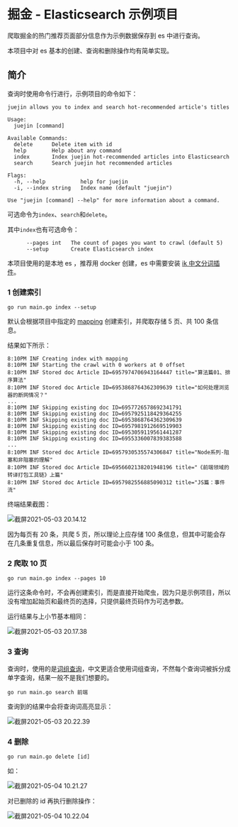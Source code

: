 # 掘金 - Elasticsearch 示例项目
爬取掘金的热门推荐页面部分信息作为示例数据保存到 es 中进行查询。

本项目中对 es 基本的创建、查询和删除操作均有简单实现。

## 简介

查询时使用命令行进行，示例项目的命令如下：

```shell
juejin allows you to index and search hot-recommended article's titles

Usage:
  juejin [command]

Available Commands:
  delete      Delete item with id
  help        Help about any command
  index       Index juejin hot-recommended articles into Elasticsearch
  search      Search juejin hot recommended articles

Flags:
  -h, --help           help for juejin
  -i, --index string   Index name (default "juejin")

Use "juejin [command] --help" for more information about a command.
```

可选命令为`index`、`search`和`delete`。

其中`index`也有可选命令：

```shell
      --pages int   The count of pages you want to crawl (default 5)
      --setup       Create Elasticsearch index
```

本项目使用的是本地 es ，推荐用 docker 创建，es 中需要安装 [ik 中文分词插件](https://github.com/medcl/elasticsearch-analysis-ik)。

### 1 创建索引

```shell
go run main.go index --setup
```

默认会根据项目中指定的 [mapping](https://github.com/thep0y/juejin-hot-es-example/blob/b2e760c2565783fa3c9339a3000f73813ae8c158/commands/index.go#L273) 创建索引，并爬取存储 5 页、共 100 条信息。

结果如下所示：

```shell
8:10PM INF Creating index with mapping
8:10PM INF Starting the crawl with 0 workers at 0 offset
8:10PM INF Stored doc Article ID=6957974706943164447 title="算法篇01、排序算法"
8:10PM INF Stored doc Article ID=6953868764362309639 title="如何处理浏览器的断网情况？"
...
8:10PM INF Skipping existing doc ID=6957726578692341791
8:10PM INF Skipping existing doc ID=6957925118429364255
8:10PM INF Skipping existing doc ID=6953868764362309639
8:10PM INF Skipping existing doc ID=6957981912669519903
8:10PM INF Skipping existing doc ID=6953059119561441287
8:10PM INF Skipping existing doc ID=6955336007839383588
...
8:10PM INF Stored doc Article ID=6957930535574306847 title="Node系列-阻塞和非阻塞的理解"
8:10PM INF Stored doc Article ID=6956602138201948196 title="《前端领域的转译打包工具链》上篇"
8:10PM INF Stored doc Article ID=6957982556885090312 title="JS篇：事件流"
```

终端结果截图：

![截屏2021-05-03 20.14.12](https://z3.ax1x.com/2021/05/03/gm0zqJ.png)

因为每页有 20 条，共爬 5 页，所以理论上应存储 100 条信息，但其中可能会存在几条重复信息，所以最后保存时可能会小于 100 条。

### 2 爬取 10 页

```shell
go run main.go index --pages 10
```

运行这条命令时，不会再创建索引，而是直接开始爬虫，因为只是示例项目，所以没有增加起始页和最终页的选择，只提供最终页码作为可选参数。

运行结果与上小节基本相同：

![截屏2021-05-03 20.17.38](https://z3.ax1x.com/2021/05/03/gmBqwd.png)

### 3 查询

查询时，使用的是[词组查询](https://github.com/thep0y/juejin-hot-es-example/blob/3fdc55c4062fc575a5b9e977919800a42dd18a53/search/store.go#L230)，中文更适合使用词组查询，不然每个查询词被拆分成单字查询，结果一般不是我们想要的。

```shell
go run main.go search 前端
```

查询到的结果中会将查询词高亮显示：

![截屏2021-05-03 20.22.39](https://z3.ax1x.com/2021/05/03/gmDDAA.png)

### 4 删除

```shell
go run main.go delete [id]
```

如：

![截屏2021-05-04 10.21.27](https://z3.ax1x.com/2021/05/04/gnk44f.png)

对已删除的 id 再执行删除操作：

![截屏2021-05-04 10.22.04](https://z3.ax1x.com/2021/05/04/gnk7vQ.png)